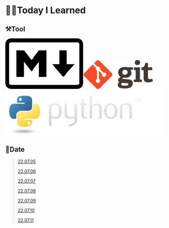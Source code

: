# 🧑‍💻Today I Learned

## ⚒️Tool

[![Markdown-mark.svg](README.assets/Markdown-mark.svg.png)](Git/[22.07.05]_markdown_and_git.md)[![git](README.assets/git.png)![python-logo@2x](README.assets/python-logo@2x.png)](Python)

## 🌈Date

> [22.07.05](Git/[22.07.05]_markdown_and_git.md)
>
> [22.07.06](Git/[22.07.06]_git_and_github.md)
>
> [22.07.07](Git/2022-07-07-github-pull-branch.md)
>
> [22.07.08](Special/2022-07-08-project-skills.md)
>
> [22.07.09](etc/2022-07-09-baeckjoon-tear.md)
>
> [22.07.10](etc/2022-07-10-search.md)
>
> [22.07.11](Python/2022-07-11-basic-of-python.md)

